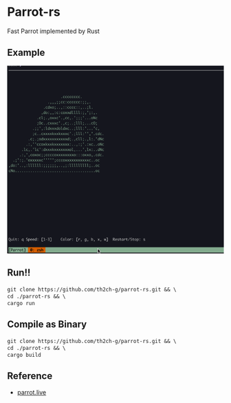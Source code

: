 # Parrot-rs
Fast Parrot implemented by Rust

## Example
![](./parrot.gif)

## Run!!
~~~
git clone https://github.com/th2ch-g/parrot-rs.git && \
cd ./parrot-rs && \
cargo run
~~~

## Compile as Binary
~~~
git clone https://github.com/th2ch-g/parrot-rs.git && \
cd ./parrot-rs && \
cargo build
~~~

## Reference
- [parrot.live](https://github.com/hugomd/parrot.live)
